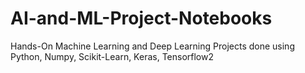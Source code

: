 # AI-and-ML-Project-Notebooks
Hands-On Machine Learning and Deep Learning Projects done using Python, Numpy, Scikit-Learn, Keras, Tensorflow2
